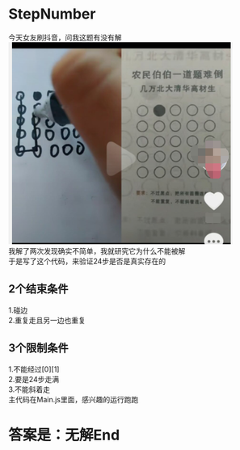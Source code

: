 ﻿# StepNumber
 今天女友刷抖音，问我这题有没有解  
 ![网图](img.png)  
 我解了两次发现确实不简单，我就研究它为什么不能被解  
 于是写了这个代码，来验证24步是否是真实存在的  
 ## 2个结束条件  
 1.碰边  
 2.重复走且另一边也重复  
 ## 3个限制条件  
 1.不能经过[0][1]  
 2.要是24步走满  
 3.不能斜着走  
 主代码在Main.js里面，感兴趣的运行跑跑  
 # 答案是：无解End
